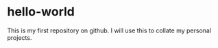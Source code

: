 # hello-world
This is my first repository on github. I will use this to collate my personal projects.
